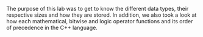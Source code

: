 The purpose of this lab was to get to know the different data types, their respective sizes and how they are stored. In addition, we also took a look at how each mathematical, bitwise and logic operator functions and its order of precedence in the C++ language.
